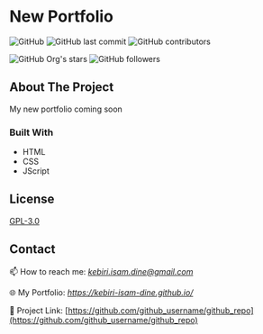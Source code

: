 # New Portfolio

![GitHub](https://img.shields.io/github/license/kebiri-isam-dine/UniversityProjects?color=g&style=for-the-badge)
![GitHub last commit](https://img.shields.io/github/last-commit/kebiri-isam-dine/UniversityProjects?color=red&style=for-the-badge)
![GitHub contributors](https://img.shields.io/github/contributors/kebiri-isam-dine/UniversityProjects?color=yellow&style=for-the-badge)

![GitHub Org's stars](https://img.shields.io/github/stars/kebiri-isam-dine?style=social)
![GitHub followers](https://img.shields.io/github/followers/kebiri-isam-dine?style=social)

## About The Project

My new portfolio coming soon

### Built With

* HTML
* CSS
* JScript


## License

[GPL-3.0](https://choosealicense.com/licenses/gpl-3.0/)

## Contact

📫 How to reach me: *kebiri.isam.dine@gmail.com*

🌐 My Portfolio: *<https://kebiri-isam-dine.github.io/>*

🔗 Project Link: [https://github.com/github_username/github_repo](https://github.com/github_username/github_repo)
